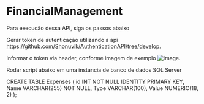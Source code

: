 # FinancialManagement
Para execucão dessa API, siga os passos abaixo

Gerar token de autenticação utilizando a api https://github.com/Shonuvik/AuthenticationAPI/tree/develop.

Informar o token via header, conforme imagem de exemplo ![image](https://github.com/Shonuvik/FinancialManagementAPI/assets/34462179/b3d25541-f837-4506-8e87-51d34cda22c4).

Rodar script abaixo em uma instancia de banco de dados SQL Server

CREATE TABLE Expenses (
  id              INT           NOT NULL    IDENTITY    PRIMARY KEY,
  Name            VARCHAR(255)  NOT NULL,
  Type  	      VARCHAR(100),
  Value           NUMERIC(18, 2)
);


